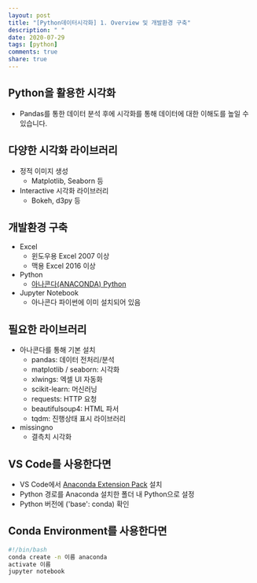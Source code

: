 ```yaml
---
layout: post
title: "[Python데이터시각화] 1. Overview 및 개발환경 구축"
description: " "
date: 2020-07-29
tags: [python]
comments: true
share: true
---
```



## Python을 활용한 시각화

- Pandas를 통한 데이터 분석 후에 시각화를 통해 데이터에 대한 이해도를 높일 수 있습니다.

## 다양한 시각화 라이브러리

- 정적 이미지 생성
  - Matplotlib, Seaborn 등
- Interactive 시각화 라이브러리
  - Bokeh, d3py 등

## 개발환경 구축

- Excel
  - 윈도우용 Excel 2007 이상
  - 맥용 Excel 2016 이상
- Python
  - [아나콘다(ANACONDA) Python]
- Jupyter Notebook
  - 아나콘다 파이썬에 이미 설치되어 있음

## 필요한 라이브러리

- 아나콘다를 통해 기본 설치
  - pandas: 데이터 전처리/분석
  - matplotlib / seaborn: 시각화
  - xlwings: 엑셀 UI 자동화
  - scikit-learn: 머신러닝
  - requests: HTTP 요청
  - beautifulsoup4: HTML 파서
  - tqdm: 진행상태 표시 라이브러리
- missingno
  - 결측치 시각화

## VS Code를 사용한다면

- VS Code에서 [Anaconda Extension Pack] 설치
- Python 경로를 Anaconda 설치한 폴더 내 Python으로 설정
- Python 버전에 ('base': conda) 확인

## Conda Environment를 사용한다면

```bash
#!/bin/bash
conda create -n 이름 anaconda
activate 이름
jupyter notebook
```

[아나콘다(ANACONDA) Python]: https://www.anaconda.com/products/individual
[Anaconda Extension Pack]: https://github.com/Microsoft/vscode-anaconda-extension-pack

